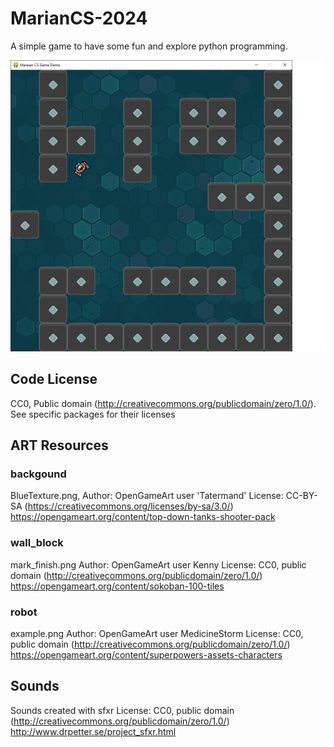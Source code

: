 # MarianCS-2024
A simple game to have some fun and explore python programming.

![Alt text](screenshot.png?raw=true "Game Demo Screenshot")

## Code License
CC0, Public domain (http://creativecommons.org/publicdomain/zero/1.0/). See specific packages for their licenses

## ART Resources
### backgound
BlueTexture.png,
Author: OpenGameArt user 'Tatermand'
License: CC-BY-SA (https://creativecommons.org/licenses/by-sa/3.0/)
https://opengameart.org/content/top-down-tanks-shooter-pack

### wall_block
mark_finish.png
Author: OpenGameArt user Kenny
License: CC0, public domain (http://creativecommons.org/publicdomain/zero/1.0/)
https://opengameart.org/content/sokoban-100-tiles

### robot
example.png
Author: OpenGameArt user MedicineStorm
License: CC0, public domain (http://creativecommons.org/publicdomain/zero/1.0/)
https://opengameart.org/content/superpowers-assets-characters

## Sounds
Sounds created with sfxr
License: CC0, public domain (http://creativecommons.org/publicdomain/zero/1.0/)
http://www.drpetter.se/project_sfxr.html
